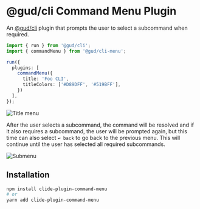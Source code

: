 # @gud/cli Command Menu Plugin

An [@gud/cli](https://github.com/ryangoree/gud-cli/tree/main) plugin that
prompts the user to select a subcommand when required.

```ts
import { run } from '@gud/cli';
import { commandMenu } from '@gud/cli-menu';

run({
  plugins: [
    commandMenu({
      title: 'Foo CLI',
      titleColors: ['#D89DFF', '#519BFF'],
    })
  ],
});
```

![Title menu](https://raw.githubusercontent.com/ryangoree/gud-cli/main/packages/clide-plugin-command-menu/assets/opening-menu.png)

After the user selects a subcommand, the command will be resolved and if it
also requires a subcommand, the user will be prompted again, but this time
can also select `↩ back` to go back to the previous menu. This will continue
until the user has selected all required subcommands.

![Submenu](https://raw.githubusercontent.com/ryangoree/gud-cli/main/packages/clide-plugin-command-menu/assets/submenu.png)

## Installation

```sh
npm install clide-plugin-command-menu
# or
yarn add clide-plugin-command-menu
```
